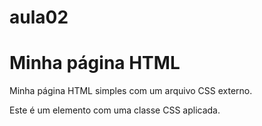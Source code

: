 # aula02


<!DOCTYPE html>
<html>
<head>
<title>Minha Página HTML</title>
<link rel="stylesheet"type="text/css"href="estilo.css">
</head>
<body>
<h1>Minha página HTML</h1>
<p>Minha página HTML simples com um arquivo CSS externo.</p>
<div class="destaque">
<p> Este é um elemento com uma classe CSS aplicada.</p>
</div>
</body>
</html>
